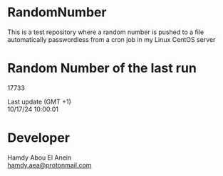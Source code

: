 # RandomNumber    
This is a test repository where a random number is pushed to a file automatically passwordless from a cron job in my Linux CentOS server    
# Random Number of the last run   
17733
      
Last update (GMT +1)    
10/17/24 10:00:01
# Developer    
Hamdy Abou El Anein   
hamdy.aea@protonmail.com
